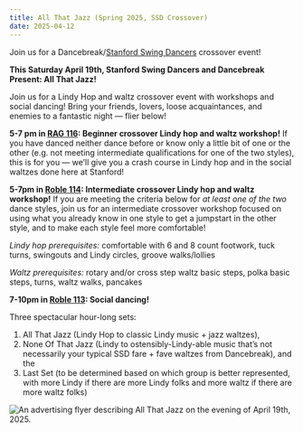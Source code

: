 ```yaml
---
title: All That Jazz (Spring 2025, SSD Crossover)
date: 2025-04-12
---
```


Join us for a Dancebreak/[Stanford Swing Dancers][ssd] crossover event!

<!--more-->

**This Saturday April 19th, Stanford Swing Dancers and Dancebreak Present: All That Jazz!**

Join us for a Lindy Hop and waltz crossover event with workshops and social
dancing! Bring your friends, lovers, loose acquaintances, and enemies to a
fantastic night — flier below!

**5-7 pm in [RAG 116][roble]: Beginner crossover Lindy hop and waltz workshop!** If you
have danced neither dance before or know only a little bit of one or the other
(e.g. not meeting intermediate qualifications for one of the two styles), this
is for you — we’ll give you a crash course in Lindy hop and in the social
waltzes done here at Stanford!

**5-7pm in [Roble 114][roble]: Intermediate crossover Lindy hop and waltz workshop!** If
you are meeting the criteria below for _at least one of the two_ dance styles,
join us for an intermediate crossover workshop focused on using what you
already know in one style to get a jumpstart in the other style, and to make
each style feel more comfortable!

_Lindy hop prerequisites:_ comfortable with 6 and 8 count footwork, tuck turns, swingouts and Lindy circles, groove walks/lollies

_Waltz prerequisites:_ rotary and/or cross step waltz basic steps, polka basic steps, turns, waltz walks, pancakes

**7-10pm in [Roble 113][roble]: Social dancing!**

Three spectacular hour-long sets:
1. All That Jazz (Lindy Hop to classic Lindy music + jazz waltzes),
2. None Of That Jazz (Lindy to ostensibly-Lindy-able music that’s not necessarily your typical SSD fare + fave waltzes from Dancebreak), and the
3. Last Set (to be determined based on which group is better represented, with more Lindy if there are more Lindy folks and more waltz if there are more waltz folks)

![An advertising flyer describing All That Jazz on the evening of April 19th,
2025.](/images/all-that-jazz.jpg)

[ssd]: https://swing.stanford.edu
[roble]: /info/locations/#roble-gym
